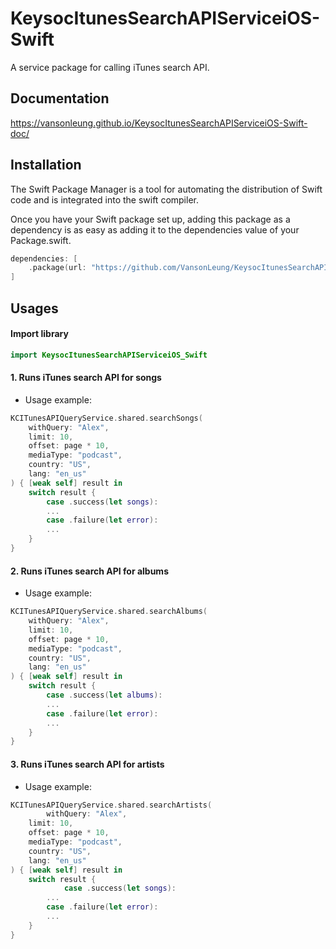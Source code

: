 # KeysocItunesSearchAPIServiceiOS-Swift

A service package for calling iTunes search API.

## Documentation

https://vansonleung.github.io/KeysocItunesSearchAPIServiceiOS-Swift-doc/


## Installation

The Swift Package Manager is a tool for automating the distribution of Swift code and is integrated into the swift compiler.

Once you have your Swift package set up, adding this package as a dependency is as easy as adding it to the dependencies value of your Package.swift.


```swift
dependencies: [
    .package(url: "https://github.com/VansonLeung/KeysocItunesSearchAPIServiceiOS-Swift.git")
]
```

## Usages

#### Import library

```swift
import KeysocItunesSearchAPIServiceiOS_Swift
```

#### 1. Runs iTunes search API for songs

- Usage example:

```swift
KCITunesAPIQueryService.shared.searchSongs(
    withQuery: "Alex",
    limit: 10,
    offset: page * 10,
    mediaType: "podcast",
    country: "US",
    lang: "en_us"
) { [weak self] result in
    switch result {
        case .success(let songs):
        ...
        case .failure(let error):
        ...
    }
}
```

#### 2. Runs iTunes search API for albums

- Usage example:

```swift
KCITunesAPIQueryService.shared.searchAlbums(
    withQuery: "Alex",
    limit: 10,
    offset: page * 10,
    mediaType: "podcast",
    country: "US",
    lang: "en_us"
) { [weak self] result in
    switch result {
        case .success(let albums):
        ...
        case .failure(let error):
        ...
    }
}
```

#### 3. Runs iTunes search API for artists

- Usage example:

```swift
KCITunesAPIQueryService.shared.searchArtists(
        withQuery: "Alex",
    limit: 10,
    offset: page * 10,
    mediaType: "podcast",
    country: "US",
    lang: "en_us"
) { [weak self] result in
    switch result {
            case .success(let songs):
        ...
        case .failure(let error):
        ...
    }
}
```

